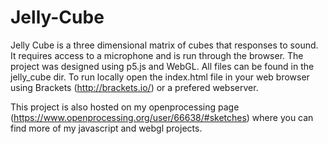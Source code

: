 # Jelly-Cube
Jelly Cube is a three dimensional matrix of cubes that responses to sound.
It requires access to a microphone and is run through the browser. The project 
was designed using p5.js and WebGL. All files can be found in the jelly_cube dir.
To run locally open the index.html file in your web browser using
Brackets (http://brackets.io/) or a prefered webserver.

This project is also hosted on my openprocessing page (https://www.openprocessing.org/user/66638/#sketches) where you can find more of my javascript and webgl projects.
